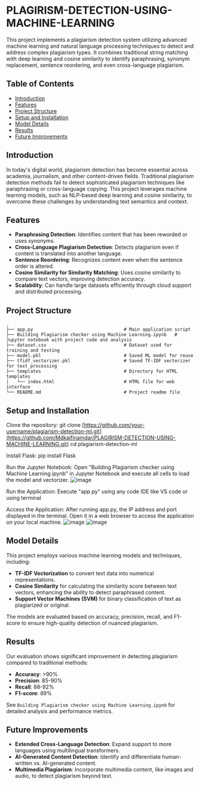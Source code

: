 # PLAGIRISM-DETECTION-USING-MACHINE-LEARNING
This project implements a plagiarism detection system utilizing advanced machine learning and natural language processing techniques to detect and address complex plagiarism types. It combines traditional string matching with deep learning and cosine similarity to identify paraphrasing, synonym replacement, sentence reordering, and even cross-language plagiarism.

## Table of Contents
- [Introduction](#introduction)
- [Features](#features)
- [Project Structure](#project-structure)
- [Setup and Installation](#setup-and-installation)
- [Model Details](#model-details)
- [Results](#results)
- [Future Improvements](#future-improvements)

## Introduction

In today's digital world, plagiarism detection has become essential across academia, journalism, and other content-driven fields. Traditional plagiarism detection methods fail to detect sophisticated plagiarism techniques like paraphrasing or cross-language copying. This project leverages machine learning models, such as NLP-based deep learning and cosine similarity, to overcome these challenges by understanding text semantics and context.

## Features

- **Paraphrasing Detection**: Identifies content that has been reworded or uses synonyms.
- **Cross-Language Plagiarism Detection**: Detects plagiarism even if content is translated into another language.
- **Sentence Reordering**: Recognizes content even when the sentence order is altered.
- **Cosine Similarity for Similarity Matching**: Uses cosine similarity to compare text vectors, improving detection accuracy.
- **Scalability**: Can handle large datasets efficiently through cloud support and distributed processing.

## Project Structure

```
.
├── app.py                                  # Main application script
├── Building Plagiarism checker using Machine Learning.ipynb   # Jupyter notebook with project code and analysis
├── dataset.csv                             # Dataset used for training and testing
├── model.pkl                               # Saved ML model for reuse
├── tfidf_vectorizer.pkl                    # Saved TF-IDF vectorizer for text processing
├── templates                               # Directory for HTML templates
│   └── index.html                          # HTML file for web interface
└── README.md                               # Project readme file
```

## Setup and Installation

Clone the repository:
git clone [https://github.com/your-username/plagiarism-detection-ml.git](https://github.com/Mdkaifinamdar/PLAGIRISM-DETECTION-USING-MACHINE-LEARNING.git)
cd plagiarism-detection-ml

Install Flask:
pip install Flask

Run the Jupyter Notebook:
Open "Building Plagiarism checker using Machine Learning.ipynb" in Jupyter Notebook and execute all cells to load the model and vectorizer.
![image](https://github.com/user-attachments/assets/01d5d538-4590-4d1b-8339-5370bf7f4ad4)


Run the Application:
Execute "app.py" using any code IDE like VS code or using terminal

Access the Application: After running app.py, the IP address and port displayed in the terminal. Open it in a web browser to access the application on your local machine.
![image](https://github.com/user-attachments/assets/858d44c1-4ffb-4b80-951d-cb88487ccfc4)
![image](https://github.com/user-attachments/assets/a9f07531-8880-4b43-a88b-59aab2c195c8)


## Model Details

This project employs various machine learning models and techniques, including:
- **TF-IDF Vectorization** to convert text data into numerical representations.
- **Cosine Similarity** for calculating the similarity score between text vectors, enhancing the ability to detect paraphrased content.
- **Support Vector Machines (SVM)** for binary classification of text as plagiarized or original.

The models are evaluated based on accuracy, precision, recall, and F1-score to ensure high-quality detection of nuanced plagiarism.

## Results

Our evaluation shows significant improvement in detecting plagiarism compared to traditional methods:
- **Accuracy**: >90%
- **Precision**: 85-90%
- **Recall**: 88-92%
- **F1-score**: 89%

See `Building Plagiarism checker using Machine Learning.ipynb` for detailed analysis and performance metrics.

## Future Improvements

- **Extended Cross-Language Detection**: Expand support to more languages using multilingual transformers.
- **AI-Generated Content Detection**: Identify and differentiate human-written vs. AI-generated content.
- **Multimedia Plagiarism**: Incorporate multimedia content, like images and audio, to detect plagiarism beyond text.
